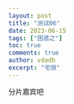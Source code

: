```yaml
---
layout: post
title: "测试06"
date: 2023-06-15
tags: ["困惑之"]
toc: true
comments: true
author: vdadh
excerpt: "宅很"
---
```


分片嘉宾吧